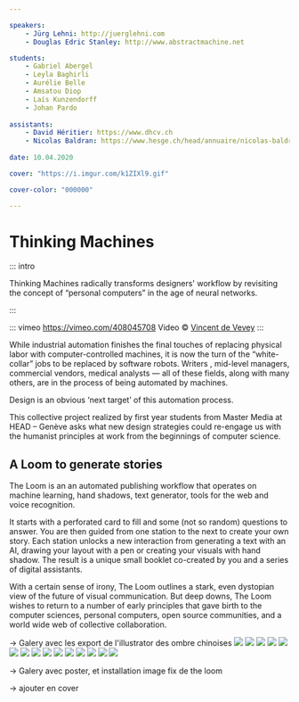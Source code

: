 ```yaml
---

speakers:
    - Jürg Lehni: http://juerglehni.com
    - Douglas Edric Stanley: http://www.abstractmachine.net

students:
    - Gabriel Abergel
    - Leyla Baghirli
    - Aurélie Belle
    - Amsatou Diop
    - Laís Kunzendorff
    - Johan Pardo
    
assistants:
    - David Héritier: https://www.dhcv.ch
    - Nicolas Baldran: https://www.hesge.ch/head/annuaire/nicolas-baldran
    
date: 10.04.2020

cover: "https://i.imgur.com/k1ZIXl9.gif"

cover-color: "000000"

---
```



# Thinking Machines

::: intro

Thinking Machines radically transforms designers' workflow by revisiting the concept of “personal computers” in the age of neural networks.




:::

::: vimeo https://vimeo.com/408045708
Video © [Vincent de Vevey](http://vincentdevevey.com)
:::

While industrial automation finishes the final touches of replacing physical labor with computer-controlled machines, it is now the turn of the “white-collar” jobs to be replaced by software robots. Writers , mid-level managers, commercial vendors, medical analysts  — all of these fields, along with many others, are in the process of being automated by machines. 

Design is an obvious ‘next target’ of this automation process.
 
This collective project realized by first year students from Master Media at HEAD – Genève asks what new design strategies could re-engage us with the humanist principles at work from the beginnings of computer science.
 
 ## A Loom to generate stories  
 
The Loom is an an automated publishing  workflow that operates on machine learning, hand shadows, text generator, tools for the web and voice recognition.  

It starts with a perforated card to fill and some (not so random) questions to answer. You are then guided from one station to the next to create your own story. Each station unlocks a new interaction from generating a text with an AI, drawing your layout with a pen or creating your visuals with hand shadow. The result is a unique small booklet co-created by you and a series of digital assistants.

With a certain sense of irony, The Loom outlines a stark, even dystopian view of the future of visual communication. But deep downs, The Loom wishes to return to a number of early principles that gave birth to the computer sciences, personal computers, open source communities, and a world wide web of collective collaboration.


-> Galery avec les export de l'illustrator des ombre chinoises
![](https://i.imgur.com/5JW0epY.jpg)
![](https://i.imgur.com/ZrjkFzd.jpg)
![](https://i.imgur.com/Dg48H0c.jpg)
![](https://i.imgur.com/Ssq6l4K.jpg)
![](https://i.imgur.com/BOTuZV5.jpg)
![](https://i.imgur.com/eaLqh0I.jpg)
![](https://i.imgur.com/IOH9H68.jpg)
![](https://i.imgur.com/aVuskRx.jpg)
![](https://i.imgur.com/Wy0d4Gn.jpg)
![](https://i.imgur.com/gdpxTIT.jpg)
![](https://i.imgur.com/mXmAFF7.jpg)
![](https://i.imgur.com/9xNiplB.jpg)
![](https://i.imgur.com/15TCZ8v.jpg)
![](https://i.imgur.com/F7lG2lb.jpg)
![](https://i.imgur.com/6F36JXB.jpg)


-> Galery avec poster, et installation image fix de the loom







-> ajouter en cover
